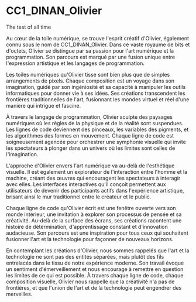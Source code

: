 # CC1_DINAN_Olivier
The test of all time

Au cœur de la toile numérique, se trouve l'esprit créatif d'Olivier, également connu sous le nom de CC1_DINAN_Olivier. Dans ce vaste royaume de bits et d'octets, Olivier se distingue par sa passion pour l'art numérique et la programmation. Son parcours est marqué par une fusion unique entre l'expression artistique et les langages de programmation.

Les toiles numériques qu'Olivier tisse sont bien plus que de simples arrangements de pixels. Chaque composition est un voyage dans son imagination, guidé par son ingéniosité et sa capacité à manipuler les outils informatiques pour donner vie à ses idées. Ses créations transcendent les frontières traditionnelles de l'art, fusionnant les mondes virtuel et réel d'une manière qui intrigue et fascine.

À travers le langage de programmation, Olivier sculpte des paysages numériques où les règles de la physique et de la réalité sont suspendues. Les lignes de code deviennent des pinceaux, les variables des pigments, et les algorithmes des formes en mouvement. Chaque ligne de code est soigneusement agencée pour orchestrer une symphonie visuelle qui invite les spectateurs à plonger dans un univers où les limites sont celles de l'imagination.

L'approche d'Olivier envers l'art numérique va au-delà de l'esthétique visuelle. Il est également un explorateur de l'interaction entre l'homme et la machine, créant des œuvres qui encouragent les spectateurs à interagir avec elles. Les interfaces interactives qu'il conçoit permettent aux utilisateurs de devenir des participants actifs dans l'expérience artistique, brisant ainsi le mur traditionnel entre le créateur et le public.

Chaque ligne de code qu'Olivier écrit est une fenêtre ouverte vers son monde intérieur, une invitation à explorer son processus de pensée et sa créativité. Au-delà de la surface des écrans, ses créations racontent une histoire de détermination, d'apprentissage constant et d'innovation audacieuse. Son parcours est une inspiration pour tous ceux qui souhaitent fusionner l'art et la technologie pour façonner de nouveaux horizons.

En contemplant les créations d'Olivier, nous sommes rappelés que l'art et la technologie ne sont pas des entités séparées, mais plutôt des fils entrelacés dans le tissu de notre expérience moderne. Son travail évoque un sentiment d'émerveillement et nous encourage à remettre en question les limites de ce qui est possible. À travers chaque ligne de code, chaque composition visuelle, Olivier nous rappelle que la créativité n'a pas de frontières, et que l'union de l'art et de la technologie peut engendrer des merveilles.
